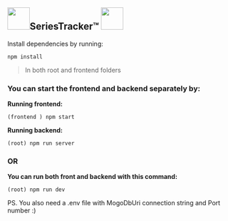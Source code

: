 <h2><img src="https://user-images.githubusercontent.com/69514093/161380605-ff3e1b4f-14a7-4936-a193-3546c7980b7d.gif" width="50" height="50" />SeriesTracker&#8482 <img src="https://user-images.githubusercontent.com/69514093/161380605-ff3e1b4f-14a7-4936-a193-3546c7980b7d.gif" width="50" height="50" /></h2> 

Install dependencies by running:

```npm install```

> In both root and frontend folders

<h3>You can start the frontend and backend separately by:</h3>

**Running frontend:**

```(frontend ) npm start```

**Running backend:**

```(root) npm run server```

<h3>OR</h3>

**You can run both front and backend with this command:** 
    
```(root) npm run dev```
  
  
PS.
You also need a .env file with MogoDbUri connection string and Port number :)

